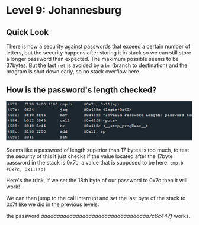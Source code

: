 # Level 9: Johannesburg

## Quick Look

There is now a security against passwords that exceed a certain number of letters, but the security happens after storing it in stack so we can still store a longer password than expected. The maximum possible seems to be 37bytes. But the last `ret` is avoided by a `br` (branch to destination) and the program is shut down early, so no stack overflow here.

## How is the password's length checked?

![password check](img/8.PNG)

Seems like a password of length superior than 17 bytes is too much, to test the security of this it just checks if the value located after the 17byte password in the stack is 0x7c, a value that is supposed to be here.
`cmp.b   #0x7c, 0x11(sp)`

Here's the trick, if we set the 18th byte of our password to 0x7c then it will work!

We can then jump to the call interrupt and set the last byte of the stack to 0x7f like we did in the previous levels:

the password *aaaaaaaaaaaaaaaaaaaaaaaaaaaaaaaaaa7c6c447f* works.